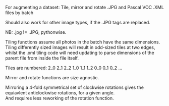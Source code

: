 For augmenting a dataset: Tile, mirror and rotate .JPG and Pascal VOC .XML files by batch

Should also work for other image types, if the .JPG tags are replaced.  

NB: .jpg != .JPG, pythonwise.

Tiling functions assume all photos in the batch have the same dimensions.  Tiling differently sized images will result in odd-sized tiles at two edges, whilst the .xml tiling code will need updating to parse dimensions of the parent file from inside the file itself.

Tiles are numbered:  2_0   2_1   2_2
                     1_0   1_1   1_2
                     0_0   0_1   0_2   ... 

Mirror and rotate functions are size agnostic.

Mirroring a 4-fold symmetrical set of clockwise rotations gives the equiavlent anticlockwise rotations, for a given angle.  
And requires less reworking of the rotation function.
